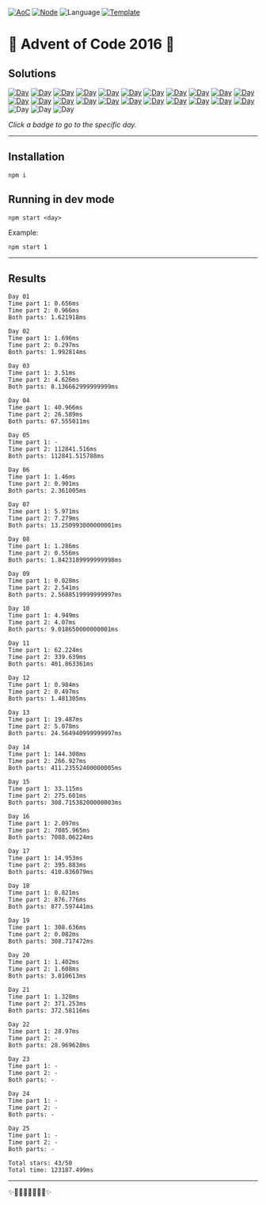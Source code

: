 <!-- Entries between SOLUTIONS and RESULTS tags are auto-generated -->

[![AoC](https://badgen.net/badge/AoC/2016/blue)](https://adventofcode.com/2016)
[![Node](https://badgen.net/badge/Node/v16.13.0+/blue)](https://nodejs.org/en/download/)
![Language](https://badgen.net/badge/Language/JavaScript/blue)
[![Template](https://badgen.net/badge/Template/aocrunner/blue)](https://github.com/caderek/aocrunner)

# 🎄 Advent of Code 2016 🎄

## Solutions

<!--SOLUTIONS-->

[![Day](https://badgen.net/badge/01/%E2%98%85%E2%98%85/green)](src/day01)
[![Day](https://badgen.net/badge/02/%E2%98%85%E2%98%85/green)](src/day02)
[![Day](https://badgen.net/badge/03/%E2%98%85%E2%98%85/green)](src/day03)
[![Day](https://badgen.net/badge/04/%E2%98%85%E2%98%85/green)](src/day04)
[![Day](https://badgen.net/badge/05/%E2%98%85%E2%98%85/green)](src/day05)
[![Day](https://badgen.net/badge/06/%E2%98%85%E2%98%85/green)](src/day06)
[![Day](https://badgen.net/badge/07/%E2%98%85%E2%98%85/green)](src/day07)
[![Day](https://badgen.net/badge/08/%E2%98%85%E2%98%85/green)](src/day08)
[![Day](https://badgen.net/badge/09/%E2%98%85%E2%98%85/green)](src/day09)
[![Day](https://badgen.net/badge/10/%E2%98%85%E2%98%85/green)](src/day10)
[![Day](https://badgen.net/badge/11/%E2%98%85%E2%98%85/green)](src/day11)
[![Day](https://badgen.net/badge/12/%E2%98%85%E2%98%85/green)](src/day12)
[![Day](https://badgen.net/badge/13/%E2%98%85%E2%98%85/green)](src/day13)
[![Day](https://badgen.net/badge/14/%E2%98%85%E2%98%85/green)](src/day14)
[![Day](https://badgen.net/badge/15/%E2%98%85%E2%98%85/green)](src/day15)
[![Day](https://badgen.net/badge/16/%E2%98%85%E2%98%85/green)](src/day16)
[![Day](https://badgen.net/badge/17/%E2%98%85%E2%98%85/green)](src/day17)
[![Day](https://badgen.net/badge/18/%E2%98%85%E2%98%85/green)](src/day18)
[![Day](https://badgen.net/badge/19/%E2%98%85%E2%98%85/green)](src/day19)
[![Day](https://badgen.net/badge/20/%E2%98%85%E2%98%85/green)](src/day20)
[![Day](https://badgen.net/badge/21/%E2%98%85%E2%98%85/green)](src/day21)
[![Day](https://badgen.net/badge/22/%E2%98%85%E2%98%86/yellow)](src/day22)
![Day](https://badgen.net/badge/23/%E2%98%86%E2%98%86/gray)
![Day](https://badgen.net/badge/24/%E2%98%86%E2%98%86/gray)
![Day](https://badgen.net/badge/25/%E2%98%86%E2%98%86/gray)

<!--/SOLUTIONS-->

_Click a badge to go to the specific day._

---

## Installation

```
npm i
```

## Running in dev mode

```
npm start <day>
```

Example:

```
npm start 1
```

---

## Results

<!--RESULTS-->

```
Day 01
Time part 1: 0.656ms
Time part 2: 0.966ms
Both parts: 1.621918ms
```

```
Day 02
Time part 1: 1.696ms
Time part 2: 0.297ms
Both parts: 1.992814ms
```

```
Day 03
Time part 1: 3.51ms
Time part 2: 4.626ms
Both parts: 8.136662999999999ms
```

```
Day 04
Time part 1: 40.966ms
Time part 2: 26.589ms
Both parts: 67.555011ms
```

```
Day 05
Time part 1: -
Time part 2: 112841.516ms
Both parts: 112841.515788ms
```

```
Day 06
Time part 1: 1.46ms
Time part 2: 0.901ms
Both parts: 2.361005ms
```

```
Day 07
Time part 1: 5.971ms
Time part 2: 7.279ms
Both parts: 13.250993000000001ms
```

```
Day 08
Time part 1: 1.286ms
Time part 2: 0.556ms
Both parts: 1.8423189999999998ms
```

```
Day 09
Time part 1: 0.028ms
Time part 2: 2.541ms
Both parts: 2.5688519999999997ms
```

```
Day 10
Time part 1: 4.949ms
Time part 2: 4.07ms
Both parts: 9.018650000000001ms
```

```
Day 11
Time part 1: 62.224ms
Time part 2: 339.639ms
Both parts: 401.863361ms
```

```
Day 12
Time part 1: 0.984ms
Time part 2: 0.497ms
Both parts: 1.481305ms
```

```
Day 13
Time part 1: 19.487ms
Time part 2: 5.078ms
Both parts: 24.564940999999997ms
```

```
Day 14
Time part 1: 144.308ms
Time part 2: 266.927ms
Both parts: 411.23552400000005ms
```

```
Day 15
Time part 1: 33.115ms
Time part 2: 275.601ms
Both parts: 308.71538200000003ms
```

```
Day 16
Time part 1: 2.097ms
Time part 2: 7085.965ms
Both parts: 7088.06224ms
```

```
Day 17
Time part 1: 14.953ms
Time part 2: 395.883ms
Both parts: 410.836079ms
```

```
Day 18
Time part 1: 0.821ms
Time part 2: 876.776ms
Both parts: 877.597441ms
```

```
Day 19
Time part 1: 308.636ms
Time part 2: 0.082ms
Both parts: 308.717472ms
```

```
Day 20
Time part 1: 1.402ms
Time part 2: 1.608ms
Both parts: 3.010613ms
```

```
Day 21
Time part 1: 1.328ms
Time part 2: 371.253ms
Both parts: 372.58116ms
```

```
Day 22
Time part 1: 28.97ms
Time part 2: -
Both parts: 28.969628ms
```

```
Day 23
Time part 1: -
Time part 2: -
Both parts: -
```

```
Day 24
Time part 1: -
Time part 2: -
Both parts: -
```

```
Day 25
Time part 1: -
Time part 2: -
Both parts: -
```

```
Total stars: 43/50
Total time: 123187.499ms
```

<!--/RESULTS-->

---

✨🎄🎁🎄🎅🎄🎁🎄✨